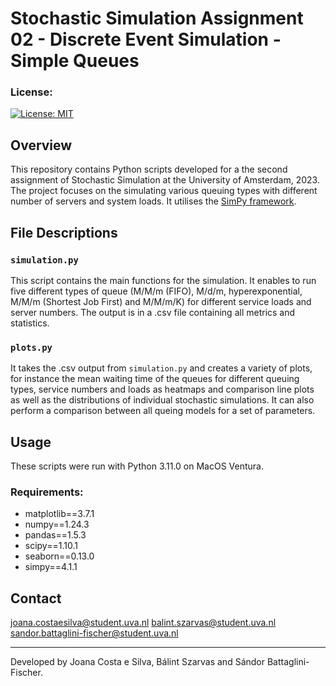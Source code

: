 # Stochastic Simulation Assignment 02 - Discrete Event Simulation - Simple Queues

### License:
[![License: MIT](https://img.shields.io/badge/License-MIT-yellow.svg)](https://opensource.org/licenses/MIT)

## Overview
This repository contains Python scripts developed for a the second assignment of Stochastic Simulation at the University of Amsterdam, 2023. The project focuses on the simulating various queuing types with different number of servers and system loads. It utilises the [SimPy framework](https://simpy.readthedocs.io/en/latest/).

## File Descriptions

### `simulation.py`
This script contains the main functions for the simulation. It enables to run five different types of queue (M/M/m (FIFO), M/d/m, hyperexponential, M/M/m (Shortest Job First) and M/M/m/K) for different service loads and server numbers. The output is in a .csv file containing all metrics and statistics.

### `plots.py`
It takes the .csv output from `simulation.py` and creates a variety of plots, for instance the mean waiting time of the queues for different queuing types, service numbers and loads as heatmaps and comparison line plots as well as the distributions of individual stochastic simulations. It can also perform a comparison between all queing models for a set of parameters.

## Usage
These scripts were run with Python 3.11.0 on MacOS Ventura. 

### Requirements:
* matplotlib==3.7.1
* numpy==1.24.3
* pandas==1.5.3
* scipy==1.10.1
* seaborn==0.13.0
* simpy==4.1.1

## Contact

joana.costaesilva@student.uva.nl 
balint.szarvas@student.uva.nl
sandor.battaglini-fischer@student.uva.nl

---

Developed by Joana Costa e Silva, Bálint Szarvas and Sándor Battaglini-Fischer.

